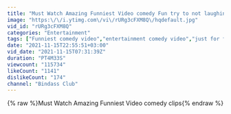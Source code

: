 ```yaml
---
title: "Must Watch Amazing Funniest Video comedy Fun try to not laughing | Bindass Club | Joke"
image: "https:\/\/i.ytimg.com\/vi\/rURg3cFXM8Q\/hqdefault.jpg"
vid_id: "rURg3cFXM8Q"
categories: "Entertainment"
tags: ["Funniest comedy video","entertainment comedy video","just for fun"]
date: "2021-11-15T22:55:51+03:00"
vid_date: "2021-11-15T07:31:39Z"
duration: "PT4M33S"
viewcount: "115734"
likeCount: "1141"
dislikeCount: "174"
channel: "Bindass Club"
---
```

{% raw %}Must Watch Amazing Funniest Video comedy clips{% endraw %}
